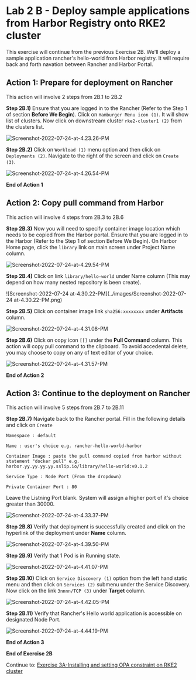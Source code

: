 # Lab 2 B - Deploy sample applications from Harbor Registry onto RKE2 cluster

This exercise will continue from the previous Exercise 2B. We'll deploy a sample application rancher's hello-world from Harbor registry. It will require back and forth navation between Rancher and Harbor Portal. 



## Action 1: Prepare for deployment on Rancher 

This action will involve 2 steps from 2B.1 to 2B.2

**Step 2B.1)** Ensure that you are logged in to the Rancher (Refer to the Step 1 of section **Before We Begin**). Click on `Hamburger Menu icon (1)`. It will show list of clusters. Now click on downstream cluster `rke2-cluster1 (2)` from the clusters list.

![Screenshot-2022-07-24-at-4.23.26-PM](../images/Screenshot-2022-07-24-at-4.23.26-PM.png)

**Step 2B.2)** Click on `Workload (1)` menu option and then click on `Deployments (2)`. Navigate to the right of the screen and click on `Create (3)`. 

![Screenshot-2022-07-24-at-4.26.54-PM](../images/Screenshot-2022-07-24-at-4.26.54-PM.png)

**End of Action 1**



## Action 2: Copy pull command from Harbor 

This action will involve 4 steps from 2B.3 to 2B.6

**Step 2B.3)** Now you will need to specify container image location which needs to be copied from the Harbor portal. Ensure that you are logged in to the Harbor (Refer to the Step 1 of section Before We Begin). On Harbor Home page, click the `library` link on main screen under Project Name column. 

![Screenshot-2022-07-24-at-4.29.54-PM](../images/Screenshot-2022-07-24-at-4.29.54-PM.png)

**Step 2B.4)** Click on link `library/hello-world` under Name column (This may depend on how many nested repository is been create).

![Screenshot-2022-07-24 at-4.30.22-PM](../images/Screenshot-2022-07-24 at-4.30.22-PM.png)

**Step 2B.5)** Click on container image link `sha256:xxxxxxxx` under **Artifacts** column. 

![Screenshot-2022-07-24-at-4.31.08-PM](../images/Screenshot-2022-07-24-at-4.31.08-PM.png)

**Step 2B.6)** Click on copy icon `[[]` under the **Pull Command** column. This action will copy pull command to the clipboard. To avoid accedental delete, you may choose to copy on any of text editor of your choice. 

![Screenshot-2022-07-24-at-4.31.57-PM](../images/Screenshot-2022-07-24-at-4.31.57-PM.png)

**End of Action 2**



## Action 3: Continue to the deployment on Rancher 

This action will involve 5 steps from 2B.7 to 2B.11

**Step 2B.7)** Navigate back to the Rancher portal. Fill in the following details and click on `Create` 

`Namespace : default`

`Name : user's choice e.g. rancher-hello-world-harbor`

`Container Image : paste the pull command copied from harbor without statement "docker pull" e.g. harbor.yy.yy.yy.yy.sslip.io/library/hello-world:v0.1.2`

`Service Type : Node Port (From the dropdown)`

`Private Container Port : 80`

Leave the Listning Port blank. System will assign a higher port of it's choice greater than 30000.  

![Screenshot-2022-07-24-at-4.33.37-PM](../images/Screenshot-2022-07-24-at-4.33.37-PM.png)

**Step 2B.8)** Verify that deployment is successfully created and click on the hyperlink of the deployment under **Name** column. 

![Screenshot-2022-07-24-at-4.39.50-PM](../images/Screenshot-2022-07-24-at-4.39.50-PM.png)

**Step 2B.9)** Verify that 1 Pod is in Running state. 

![Screenshot-2022-07-24-at-4.41.07-PM](../images/Screenshot-2022-07-24-at-4.41.07-PM.png)

**Step 2B.10)** Click on `Service Discovery (1)` option from the left hand static menu and then click on `Services (2)`  submenu under the Service Discovery. Now click on the link `3nnnn/TCP (3)` under **Target** column.

![Screenshot-2022-07-24-at-4.42.05-PM](../images/Screenshot-2022-07-24-at-4.42.05-PM.png)

**Step 2B.11)** Verify that Rancher's Hello world application is accessible on designated Node Port. 

![Screenshot-2022-07-24-at-4.44.19-PM](../images/Screenshot-2022-07-24-at-4.44.19-PM.png)

**End of Action 3**

**End of Exercise 2B**

Continue to: [Exercise 3A-Installing and setting OPA constraint on RKE2 cluster](https://github.com/dsohk/rancher-private-registry-workshop/blob/main/docs/Exercise-03A-InstallOPA.md)